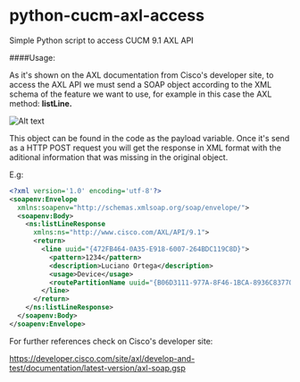 # python-cucm-axl-access
Simple Python script to access CUCM 9.1 AXL API

####Usage:

As it's shown on the AXL documentation from Cisco's developer site, to access the AXL API we must send a SOAP object according to the XML schema of the feature we want to use, for example in this case the AXL method:  **listLine.**



![Alt text](https://developer.cisco.com/media/axl-schema-11-0/Files/AXLSoap_p1020.png "List Line)")

This object can be found in the code as the payload variable.
Once it's send as a HTTP POST request you will get the response in XML format with the aditional information that was missing
in the original object.

E.g: 
```xml
<?xml version='1.0' encoding='utf-8'?>
<soapenv:Envelope
  xmlns:soapenv="http://schemas.xmlsoap.org/soap/envelope/">
  <soapenv:Body>
    <ns:listLineResponse
      xmlns:ns="http://www.cisco.com/AXL/API/9.1">
      <return>
        <line uuid="{472FB464-0A35-E918-6007-264BDC119C8D}">
          <pattern>1234</pattern>
          <description>Luciano Ortega</description>
          <usage>Device</usage>
          <routePartitionName uuid="{B06D3111-977A-8F46-1BCA-8936C8377070}">P_IP_Telephony</routePartitionName>
        </line>
      </return>
    </ns:listLineResponse>
  </soapenv:Body>
</soapenv:Envelope>

```
For further references check on Cisco's developer site:

https://developer.cisco.com/site/axl/develop-and-test/documentation/latest-version/axl-soap.gsp
